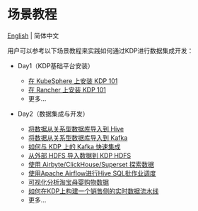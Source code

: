 # 场景教程

[English](../../en/user-tutorials/tutorials.md) | 简体中文

用户可以参考以下场景教程来实践如何通过KDP进行数据集成开发：

* Day1（KDP基础平台安装）
  * [在 KubeSphere 上安装 KDP 101](./install-kdp-on-kubesphere-101.md)
  * [在 Rancher 上安装 KDP 101](./install-kdp-on-rancher-101.md)
  * 更多...

* Day2（数据集成与开发）
  * [将数据从关系型数据库导入到 Hive](./import-from-rdbms-to-hive.md)
  * [将数据从关系型数据库导入到 Kafka](./import-from-rdbms-to-kafka.md)
  * [如何与 KDP 上的 Kafka 快速集成](./integration-kafka-with-int-ext-comps.md)
  * [从外部 HDFS 导入数据到 KDP HDFS](./import-from-hdfs-to-hdfs.md)
  * [使用 Airbyte/ClickHouse/Superset 探索数据](./exploring-data-using-airbyte-clickhouse-superset.md)
  * [使用Apache Airflow进行Hive SQL批作业调度](./batch-job-scheduling-for-hive-sql-with-apache-airflow.md)
  * [可视化分析淘宝母婴购物数据](./visualization-analysis-of-taobao's-maternal-and-infant-shopping-data.md)
  * [如何在KDP上构建一个销售侧的实时数据流水线](./Real-time-incremental-data-analysis.md)
  * 更多...

